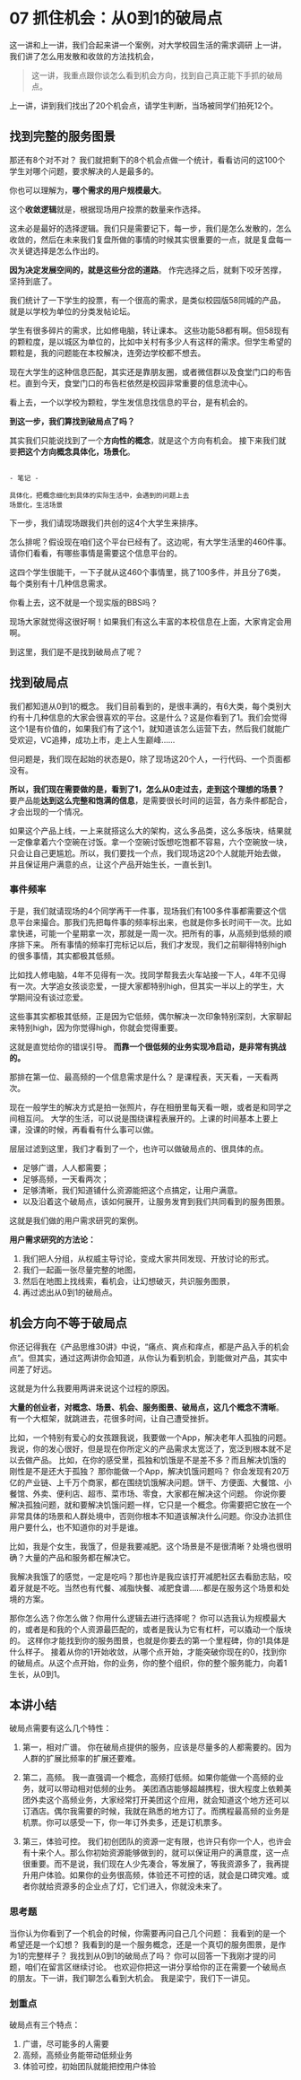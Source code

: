 # 07 抓住机会：从0到1的破局点

这一讲和上一讲，我们合起来讲一个案例，对大学校园生活的需求调研
上一讲，我们讲了怎么用发散和收敛的方法找机会，

> 这一讲，我重点跟你谈怎么看到机会方向，找到自己真正能下手抓的破局点。
>  

上一讲，讲到我们找出了20个机会点，请学生判断，当场被同学们拍死12个。

## 找到完整的服务图景

那还有8个对不对？
我们就把剩下的8个机会点做一个统计，看看访问的这100个学生对哪个问题，要求解决的人是最多的。

你也可以理解为，**哪个需求的用户规模最大**。

这个**收敛逻辑**就是，根据现场用户投票的数量来作选择。

这未必是最好的选择逻辑。我们只是需要记下，每一步，我们是怎么发散的，怎么收敛的，然后在未来我们复盘所做的事情的时候其实很重要的一点，就是复盘每一次关键选择是怎么作出的。

**因为决定发展空间的，就是这些分岔的道路**。
作完选择之后，就剩下咬牙苦撑，坚持到底了。

我们统计了一下学生的投票，有一个很高的需求，是类似校园版58同城的产品，就是以学校为单位的分类发帖论坛。

学生有很多碎片的需求，比如修电脑，转让课本。
这些功能58都有啊。但58现有的颗粒度，是以城区为单位的，比如中关村有多少人有这样的需求。但学生希望的颗粒是，我的问题能在本校解决，连旁边学校都不想去。

现在大学生的这种信息匹配，其实还是靠朋友圈，或者微信群以及食堂门口的布告栏。直到今天，食堂门口的布告栏依然是校园非常重要的信息流中心。

看上去，一个以学校为颗粒，学生发信息找信息的平台，是有机会的。

**到这一步，我们算找到破局点了吗？**

其实我们只能说找到了一个**方向性的概念**，就是这个方向有机会。
接下来我们就要**把这个方向概念具体化，场景化**。

```node

- 笔记 -

具体化，把概念细化到具体的实际生活中，会遇到的问题上去
场景化，生活场景

```

下一步，我们请现场跟我们共创的这4个大学生来排序。

怎么排呢？假设现在咱们这个平台已经有了。这边呢，有大学生活里的460件事。请你们看看，有哪些事情是需要这个信息平台的。

这四个学生很能干，一下子就从这460个事情里，挑了100多件，并且分了6类，每个类别有十几种信息需求。

你看上去，这不就是一个现实版的BBS吗？

现场大家就觉得这很好啊！如果我们有这么丰富的本校信息在上面，大家肯定会用啊。

到这里，我们是不是找到破局点了呢？

## 找到破局点

我们都知道从0到1的概念。
我们目前看到的，是很丰满的，有6大类，每个类别大约有十几种信息的大家会很喜欢的平台。这是什么？这是你看到了1。我们会觉得这个1是有价值的，如果我们有了这个1，就知道该怎么运营下去，然后我们就能广受欢迎，VC追捧，成功上市，走上人生巅峰……

但问题是，我们现在起始的状态是0，除了现场这20个人，一行代码、一个页面都没有。

**所以，我们现在需要做的是，看到了1，怎么从0走过去，走到这个理想的场景？**
要产品能**达到这么完整和饱满的信息**，是需要很长时间的运营，各方条件都配合，才会出现的一个情况。

如果这个产品上线，一上来就搭这么大的架构，这么多品类，这么多版块，结果就一定像拿着六个空碗在讨饭。拿一个空碗讨饭想吃饱都不容易，六个空碗放一块，只会让自己更尴尬。所以，我们要找一个点，我们现场这20个人就能开始去做，并且保证用户满意的点，让这个产品开始生长，一直长到1。

### 事件频率

于是，我们就请现场的4个同学再干一件事，现场我们有100多件事都需要这个信息平台来撮合。那我们先把每件事的频率标出来，也就是你多长时间干一次。比如拿快递，可能一个星期拿一次，那就是一周一次。把所有的事，从高频到低频的顺序排下来。
所有事情的频率打完标记以后，我们才发现，我们之前聊得特别high的很多事情，其实都极其低频。

比如找人修电脑，4年不见得有一次。找同学帮我去火车站接一下人，4年不见得有一次。大学追女孩谈恋爱，一提大家都特别high，但其实一半以上的学生，大学期间没有谈过恋爱。

这些事其实都极其低频，正是因为它低频，偶尔解决一次印象特别深刻，大家聊起来特别high，因为你觉得high，你就会觉得重要。

这就是直觉给你的错误引导。
**而靠一个很低频的业务实现冷启动，是非常有挑战的。**

那排在第一位、最高频的一个信息需求是什么？
是课程表，天天看，一天看两次。

现在一般学生的解决方式是拍一张照片，存在相册里每天看一眼，或者是和同学之间相互问。
大学的生活，可以说是围绕课程表展开的。上课的时间基本上要上课，没课的时候，再看看有什么事可以做。

层层过滤到这里，我们才看到了一个，也许可以做破局点的、很具体的点。

- 足够广谱，人人都需要；
- 足够高频，一天看两次；
- 足够清晰，我们知道铺什么资源能把这个点搞定，让用户满意。
- 以及沿着这个破局点，该如何展开，让服务发育到我们共同看到的服务图景。

这就是我们做的用户需求研究的案例。

**用户需求研究的方法论：**

1. 我们把人分组，从权威主导讨论，变成大家共同发现、开放讨论的形式。
2. 我们一起画一张尽量完整的地图，
3. 然后在地图上找线索，看机会，让幻想破灭，共识服务图景，
4. 再过滤出从0到1的破局点。

## 机会方向不等于破局点

你还记得我在《产品思维30讲》中说，“痛点、爽点和痒点，都是产品入手的机会点”。但其实，通过这两讲你会知道，从你认为看到机会，到能做对产品，其实中间差了好远。

这就是为什么我要用两讲来说这个过程的原因。

**大量的创业者，对概念、场景、机会、服务图景、破局点，这几个概念不清晰**。
有一个大框架，就跳进去，花很多时间，让自己遭受挫折。

比如，一个特别有爱心的女孩跟我说，我要做一个App，解决老年人孤独的问题。
我说，你的发心很好，但是现在你所定义的产品需求太宽泛了，宽泛到根本就不足以去做产品。
比如，在你的感受里，孤独和饥饿是不是差不多？而且解决饥饿的刚性是不是还大于孤独？
那你能做一个App，解决饥饿问题吗？
你会发现有20万亿的产业链、上千万个商家，都在围绕饥饿解决问题。饼干、方便面、大餐馆、小餐馆、外卖、便利店、超市、菜市场、零食，大家都在解决这个问题。
你说你要解决孤独问题，就和要解决饥饿问题一样，它只是一个概念。你需要把它放在一个非常具体的场景和人群处境中，否则你根本不知道该解决什么问题。你没办法抓住用户要什么，也不知道你的对手是谁。

比如，我是个女生，我饿了，但是我要减肥。这个场景是不是很清晰？处境也很明确？大量的产品和服务都在解决它。

我解决我饿了的感觉，一定是吃吗？那也许是我应该打开减肥社区去看励志贴，咬着牙就是不吃。当然也有代餐、减脂快餐、减肥食谱……都是在服务这个场景和处境的方案。

那你怎么选？你怎么做？你用什么逻辑去进行选择呢？
你可以选我认为规模最大的，或者是和我的个人资源最匹配的，或者是我认为它有杠杆，可以撬动一个版块的。
这样你才能找到你的服务图景，也就是你要去的第一个里程碑，你的1具体是什么样子。
接着从你的1开始收敛，从哪个点开始，才能突破你现在的0，找到你的破局点。从这个点开始，你的业务，你的整个组织，你的整个服务能力，向着1生长，从0到1。

## 本讲小结

破局点需要有这么几个特性：

1. 第一，相对广谱。
   你在破局点提供的服务，应该是尽量多的人都需要的。因为人群的扩展比频率的扩展还要难。

2. 第二，高频。
   我一直强调一个概念，高频打低频。如果你能做一个高频的业务，就可以带动相对低频的业务。
美团酒店能够超越携程，很大程度上依赖美团外卖这个高频业务，大家经常打开美团这个应用，就会知道这个地方还可以订酒店。偶尔我需要的时候，我就在熟悉的地方订了。而携程最高频的业务是机票。你可以感受一下，你一年订外卖多，还是订机票多。

3. 第三，体验可控。
我们初创团队的资源一定有限，也许只有你一个人，也许会有十来个人。那么你初始资源能够做到的，就可以保证用户的满意度，这一点很重要。而不是说，我们现在人少先凑合，等发展了，等我资源多了，我再提升用户体验。如果你的业务很高频，体验还不可控的话，就会是口碑灾难。或者你就给资源多的企业点了灯，它们进入，你就没未来了。




### 思考题
当你认为你看到了一个机会的时候，你需要再问自己几个问题：
我看到的是一个希望还是一个幻想？
我看到的是一个服务概念，还是一个真切的服务图景，是作为1的完整样子？
我找到从0到1的破局点了吗？
你可以回答一下我刚才提的问题，咱们在留言区继续讨论。
也欢迎你把这一讲分享给你的正在需要一个破局点的朋友。下一讲，我们聊怎么看到大机会。
我是梁宁，我们下一讲见。

### 划重点

破局点有三个特点：

1. 广谱，尽可能多的人需要 
2. 高频，高频业务能带动低频业务
3. 体验可控，初始团队就能把控用户体验
